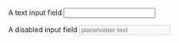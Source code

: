 <div class="au-body au-body--dark">
  <p>
    <label for="text-input-block--dark">A text input field</label>
    <input class="au-text-input au-text-input--dark au-text-input--block js-focus-me" name="text-input-block--dark" id="text-input-block--dark" type="text">
  </p>

  <p>
    <label for="text-input-block--disabled--dark">A disabled input field</label>
    <input class="au-text-input au-text-input--dark au-text-input--block js-focus-me" name="text-input-block--disabled--dark" id="text-input-block--disabled--dark" type="text" placeholder="placeholder text" disabled>
  </p>
</div>
